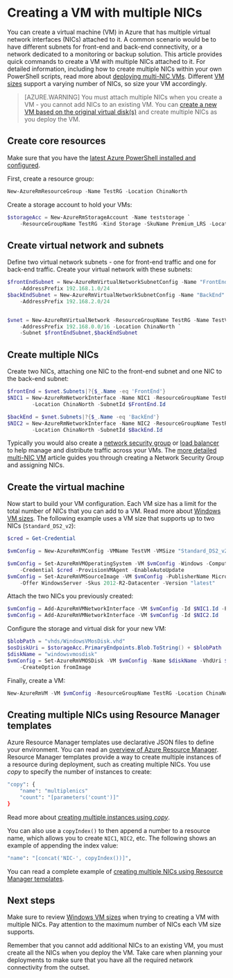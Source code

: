 <properties
   pageTitle="Configure multiple NICs on a Windows VM | Azure"
   description="Learn how to create a VM with multiple NICs attached to it using Azure PowerShell or Resource Manager templates."
   services="virtual-machines-windows"
   documentationCenter=""
   authors="iainfoulds"
   manager="timlt"
   editor=""/>

<tags
   ms.service="virtual-machines-windows"
   ms.devlang="na"
   ms.topic="article"
   ms.tgt_pltfrm="vm-windows"
   ms.workload="infrastructure"
   ms.date="08/04/2016"
   wacn.date=""
   ms.author="iainfou"/>

# Creating a VM with multiple NICs
You can create a virtual machine (VM) in Azure that has multiple virtual network interfaces (NICs) attached to it. A common scenario would be to have different subnets for front-end and back-end connectivity, or a network dedicated to a monitoring or backup solution. This article provides quick commands to create a VM with multiple NICs attached to it. For detailed information, including how to create multiple NICs within your own PowerShell scripts, read more about [deploying multi-NIC VMs](/documentation/articles/virtual-network-deploy-multinic-arm-ps/). Different [VM sizes](/documentation/articles/virtual-machines-windows-sizes/) support a varying number of NICs, so size your VM accordingly.

>[AZURE.WARNING] You must attach multiple NICs when you create a VM - you cannot add NICs to an existing VM. You can [create a new VM based on the original virtual disk(s)](/documentation/articles/virtual-machines-windows-vhd-copy/) and create multiple NICs as you deploy the VM.

## Create core resources
Make sure that you have the [latest Azure PowerShell installed and configured](/documentation/articles/powershell-install-configure/).

First, create a resource group:

```powershell
New-AzureRmResourceGroup -Name TestRG -Location ChinaNorth
```

Create a storage account to hold your VMs:

```powershell
$storageAcc = New-AzureRmStorageAccount -Name teststorage `
    -ResourceGroupName TestRG -Kind Storage -SkuName Premium_LRS -Location ChinaNorth
```

## Create virtual network and subnets
Define two virtual network subnets - one for front-end traffic and one for back-end traffic. Create your virtual network with these subnets:

```powershell
$frontEndSubnet = New-AzureRmVirtualNetworkSubnetConfig -Name "FrontEnd" `
    -AddressPrefix 192.168.1.0/24
$backEndSubnet = New-AzureRmVirtualNetworkSubnetConfig -Name "BackEnd" `
    -AddressPrefix 192.168.2.0/24


$vnet = New-AzureRmVirtualNetwork -ResourceGroupName TestRG -Name TestVNet `
    -AddressPrefix 192.168.0.0/16 -Location ChinaNorth `
    -Subnet $frontEndSubnet,$backEndSubnet
```


## Create multiple NICs
Create two NICs, attaching one NIC to the front-end subnet and one NIC to the back-end subnet:

```powershell
$frontEnd = $vnet.Subnets|?{$_.Name -eq 'FrontEnd'}
$NIC1 = New-AzureRmNetworkInterface -Name NIC1 -ResourceGroupName TestRG `
        -Location ChinaNorth -SubnetId $FrontEnd.Id

$backEnd = $vnet.Subnets|?{$_.Name -eq 'BackEnd'}
$NIC2 = New-AzureRmNetworkInterface -Name NIC2 -ResourceGroupName TestRG `
        -Location ChinaNorth -SubnetId $BackEnd.Id
```

Typically you would also create a [network security group](/documentation/articles/virtual-networks-nsg/) or [load balancer](/documentation/articles/load-balancer-overview/) to help manage and distribute traffic across your VMs. The [more detailed multi-NIC VM](/documentation/articles/virtual-network-deploy-multinic-arm-ps/) article guides you through creating a Network Security Group and assigning NICs.


## Create the virtual machine
Now start to build your VM configuration. Each VM size has a limit for the total number of NICs that you can add to a VM. Read more about [Windows VM sizes](/documentation/articles/virtual-machines-windows-sizes/). The following example uses a VM size that supports up to two NICs (`Standard_DS2_v2`):

```powershell
$cred = Get-Credential

$vmConfig = New-AzureRmVMConfig -VMName TestVM -VMSize "Standard_DS2_v2"

$vmConfig = Set-AzureRmVMOperatingSystem -VM $vmConfig -Windows -ComputerName TestVM `
    -Credential $cred -ProvisionVMAgent -EnableAutoUpdate
$vmConfig = Set-AzureRmVMSourceImage -VM $vmConfig -PublisherName MicrosoftWindowsServer `
    -Offer WindowsServer -Skus 2012-R2-Datacenter -Version "latest"
```

Attach the two NICs you previously created:

```powershell
$vmConfig = Add-AzureRmVMNetworkInterface -VM $vmConfig -Id $NIC1.Id -Primary
$vmConfig = Add-AzureRmVMNetworkInterface -VM $vmConfig -Id $NIC2.Id
```

Configure the storage and virtual disk for your new VM:

```powershell
$blobPath = "vhds/WindowsVMosDisk.vhd"
$osDiskUri = $storageAcc.PrimaryEndpoints.Blob.ToString() + $blobPath
$diskName = "windowsvmosdisk"
$vmConfig = Set-AzureRmVMOSDisk -VM $vmConfig -Name $diskName -VhdUri $osDiskUri `
    -CreateOption fromImage
```

Finally, create a VM:

```powershell
New-AzureRmVM -VM $vmConfig -ResourceGroupName TestRG -Location ChinaNorth
```

## Creating multiple NICs using Resource Manager templates
Azure Resource Manager templates use declarative JSON files to define your environment. You can read an [overview of Azure Resource Manager](/documentation/articles/resource-group-overview/). Resource Manager templates provide a way to create multiple instances of a resource during deployment, such as creating multiple NICs. You use *copy* to specify the number of instances to create:

```bash
"copy": {
    "name": "multiplenics"
    "count": "[parameters('count')]"
}
```

Read more about [creating multiple instances using *copy*](/documentation/articles/resource-group-create-multiple/). 

You can also use a `copyIndex()` to then append a number to a resource name, which allows you to create `NIC1`, `NIC2`, etc. The following shows an example of appending the index value:

```bash
"name": "[concat('NIC-', copyIndex())]", 
```

You can read a complete example of [creating multiple NICs using Resource Manager templates](/documentation/articles/virtual-network-deploy-multinic-arm-template/).

## Next steps
Make sure to review [Windows VM sizes](/documentation/articles/virtual-machines-windows-sizes/) when trying to creating a VM with multiple NICs. Pay attention to the maximum number of NICs each VM size supports. 

Remember that you cannot add additional NICs to an existing VM, you must create all the NICs when you deploy the VM. Take care when planning your deployments to make sure that you have all the required network connectivity from the outset.